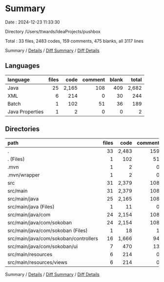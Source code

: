# Summary

Date : 2024-12-23 11:33:30

Directory /Users/ttwards/IdeaProjects/pushbox

Total : 33 files,  2483 codes, 159 comments, 475 blanks, all 3117 lines

Summary / [Details](details.md) / [Diff Summary](diff.md) / [Diff Details](diff-details.md)

## Languages
| language | files | code | comment | blank | total |
| :--- | ---: | ---: | ---: | ---: | ---: |
| Java | 25 | 2,165 | 108 | 409 | 2,682 |
| XML | 6 | 214 | 0 | 30 | 244 |
| Batch | 1 | 102 | 51 | 36 | 189 |
| Java Properties | 1 | 2 | 0 | 0 | 2 |

## Directories
| path | files | code | comment | blank | total |
| :--- | ---: | ---: | ---: | ---: | ---: |
| . | 33 | 2,483 | 159 | 475 | 3,117 |
| . (Files) | 1 | 102 | 51 | 36 | 189 |
| .mvn | 1 | 2 | 0 | 0 | 2 |
| .mvn/wrapper | 1 | 2 | 0 | 0 | 2 |
| src | 31 | 2,379 | 108 | 439 | 2,926 |
| src/main | 31 | 2,379 | 108 | 439 | 2,926 |
| src/main/java | 25 | 2,165 | 108 | 409 | 2,682 |
| src/main/java (Files) | 1 | 11 | 0 | 2 | 13 |
| src/main/java/com | 24 | 2,154 | 108 | 407 | 2,669 |
| src/main/java/com/sokoban | 24 | 2,154 | 108 | 407 | 2,669 |
| src/main/java/com/sokoban (Files) | 1 | 18 | 1 | 8 | 27 |
| src/main/java/com/sokoban/controllers | 16 | 1,666 | 94 | 303 | 2,063 |
| src/main/java/com/sokoban/ui | 7 | 470 | 13 | 96 | 579 |
| src/main/resources | 6 | 214 | 0 | 30 | 244 |
| src/main/resources/views | 6 | 214 | 0 | 30 | 244 |

Summary / [Details](details.md) / [Diff Summary](diff.md) / [Diff Details](diff-details.md)